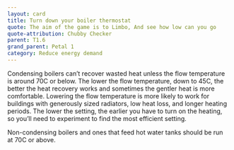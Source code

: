 ```yaml
---
layout: card
title: Turn down your boiler thermostat
quote: The aim of the game is to Limbo, And see how low can you go
quote-attribution: Chubby Checker
parent: T1.6
grand_parent: Petal 1
category: Reduce energy demand
---
```


<p>Condensing boilers can’t recover wasted heat unless the flow temperature is around 70C or below. The lower the flow temperature, down to 45C, the better the heat recovery works and sometimes the gentler heat is more comfortable.  Lowering the flow temperature is more likely to work for buildings with generously sized radiators, low heat loss, and longer heating periods.  The lower the setting, the earlier you have to turn on the heating, so you’ll need to experiment to find the most efficient setting.  </p><p>  Non-condensing boilers and ones that feed hot water tanks should be run at 70C or above. </p> 

